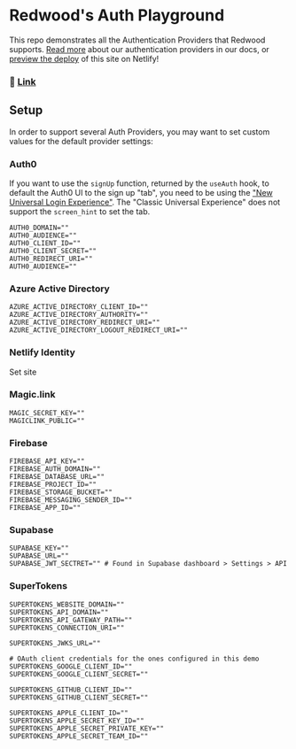 # Redwood's Auth Playground

This repo demonstrates all the Authentication Providers that Redwood supports. [Read more](https://redwoodjs.com/docs/authentication) about our authentication providers in our docs, or [preview the deploy](https://redwood-playground-auth.netlify.app/) of this site on Netlify!


### 🔗 [Link](https://redwood-playground-auth.netlify.app/)

## Setup

In order to support several Auth Providers, you may want to set custom values for the default provider settings:

### Auth0

If you want to use the `signUp` function, returned by the `useAuth` hook, to default the Auth0 UI to the sign up "tab", you need to be using the ["New Universal Login Experience"](https://auth0.com/docs/universal-login/new-experience). The "Classic Universal Experience" does not support the `screen_hint` to set the tab.

```
AUTH0_DOMAIN=""
AUTH0_AUDIENCE=""
AUTH0_CLIENT_ID=""
AUTH0_CLIENT_SECRET=""
AUTH0_REDIRECT_URI=""
AUTH0_AUDIENCE=""
```

### Azure Active Directory

```
AZURE_ACTIVE_DIRECTORY_CLIENT_ID=""
AZURE_ACTIVE_DIRECTORY_AUTHORITY=""
AZURE_ACTIVE_DIRECTORY_REDIRECT_URI=""
AZURE_ACTIVE_DIRECTORY_LOGOUT_REDIRECT_URI=""
```

### Netlify Identity

Set site

### Magic.link

```
MAGIC_SECRET_KEY=""
MAGICLINK_PUBLIC=""
```

### Firebase

```
FIREBASE_API_KEY=""
FIREBASE_AUTH_DOMAIN=""
FIREBASE_DATABASE_URL=""
FIREBASE_PROJECT_ID=""
FIREBASE_STORAGE_BUCKET=""
FIREBASE_MESSAGING_SENDER_ID=""
FIREBASE_APP_ID=""
```

### Supabase

```
SUPABASE_KEY=""
SUPABASE_URL=""
SUPABASE_JWT_SECTRET="" # Found in Supabase dashboard > Settings > API
```

### SuperTokens

```
SUPERTOKENS_WEBSITE_DOMAIN=""
SUPERTOKENS_API_DOMAIN=""
SUPERTOKENS_API_GATEWAY_PATH=""
SUPERTOKENS_CONNECTION_URI=""

SUPERTOKENS_JWKS_URL=""

# OAuth client credentials for the ones configured in this demo
SUPERTOKENS_GOOGLE_CLIENT_ID=""
SUPERTOKENS_GOOGLE_CLIENT_SECRET=""

SUPERTOKENS_GITHUB_CLIENT_ID=""
SUPERTOKENS_GITHUB_CLIENT_SECRET=""

SUPERTOKENS_APPLE_CLIENT_ID=""
SUPERTOKENS_APPLE_SECRET_KEY_ID=""
SUPERTOKENS_APPLE_SECRET_PRIVATE_KEY=""
SUPERTOKENS_APPLE_SECRET_TEAM_ID=""
```